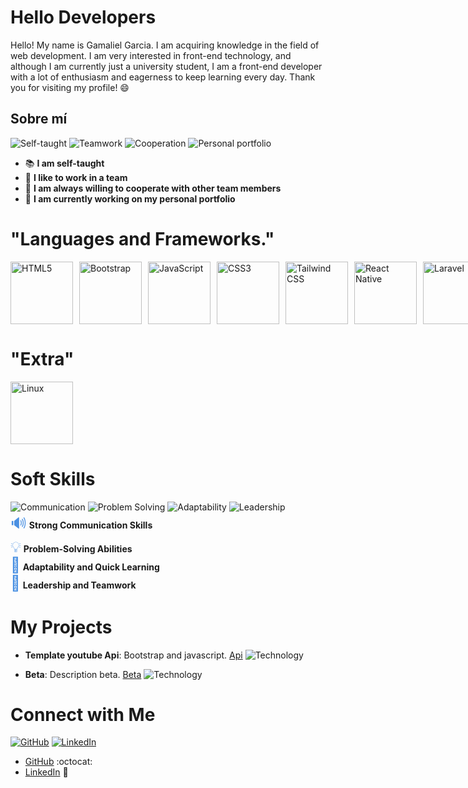 # Hello Developers

Hello! My name is Gamaliel Garcia. I am acquiring knowledge in the field of web development. I am very interested in front-end technology, and although I am currently just a university student, I am a front-end developer with a lot of enthusiasm and eagerness to keep learning every day. Thank you for visiting my profile! 😄


## Sobre mí

![Self-taught](https://img.shields.io/badge/Self--taught-4a90e2?style=flat&logo=book&logoColor=ffffff)
![Teamwork](https://img.shields.io/badge/Teamwork-4a90e2?style=flat&logo=users&logoColor=ffffff)
![Cooperation](https://img.shields.io/badge/Cooperation-4a90e2?style=flat&logo=handshake&logoColor=ffffff)
![Personal portfolio](https://img.shields.io/badge/Personal%20portfolio-4a90e2?style=flat&logo=telescope&logoColor=ffffff)
- 📚 **I am self-taught**
- 🤝 **I like to work in a team**
- 🤝 **I am always willing to cooperate with other team members**
- 🔭 **I am currently working on my personal portfolio**

# "Languages and Frameworks."

<div style="display: flex; align-items: center;">
  <!-- HTML5 -->
  <img src="https://upload.wikimedia.org/wikipedia/commons/6/61/HTML5_logo_and_wordmark.svg" alt="HTML5" width="100" height="100" style="object-fit: contain; margin-right: 10px;">
  
  <!-- Bootstrap -->
  <img src="https://upload.wikimedia.org/wikipedia/commons/b/b2/Bootstrap_logo.svg" alt="Bootstrap" width="100" height="100" style="object-fit: contain; margin-right: 10px;">
  
  <!-- JavaScript -->
  <img src="https://upload.wikimedia.org/wikipedia/commons/6/6a/JavaScript-logo.png" alt="JavaScript" width="100" height="100" style="object-fit: contain; margin-right: 10px;">
  
  <!-- CSS3 -->
  <img src="https://upload.wikimedia.org/wikipedia/commons/d/d5/CSS3_logo_and_wordmark.svg" alt="CSS3" width="100" height="100" style="object-fit: contain; margin-right: 10px;">
  
  <!-- Tailwind CSS -->
  <img src="https://upload.wikimedia.org/wikipedia/commons/d/d5/Tailwind_CSS_Logo.svg" alt="Tailwind CSS" width="100" height="100" style="object-fit: contain; margin-right: 10px;">
  
  <!-- React Native -->
  <img src="https://upload.wikimedia.org/wikipedia/commons/a/a7/React-icon.svg" alt="React Native" width="100" height="100" style="object-fit: contain; margin-right: 10px;">
    <!-- Laravel -->
  <img src="https://upload.wikimedia.org/wikipedia/commons/9/9a/Laravel.svg" alt="Laravel" width="100" height="100" style="object-fit: contain; margin-right: 10px;">
  
  <br>
  <br>
     <!-- php-->
  <img src="https://holatelcel.com/wp-content/uploads/2016/09/Webysther_20160423_-_Elephpant.svg_.png" alt="php" width="100" height="100" style="object-fit: contain;">
       <!-- git-->
  <img src="https://upload.wikimedia.org/wikipedia/commons/thumb/3/3f/Git_icon.svg/2048px-Git_icon.svg.png" alt="php" width="100" height="100" style="object-fit: contain;">

</div>

# "Extra"
<div style="display: flex; align-items: center;">
  <!-- Linux -->
  <img src="https://upload.wikimedia.org/wikipedia/commons/thumb/3/35/Tux.svg/1200px-Tux.svg.png" alt="Linux" width="100" height="100" style="object-fit: contain; margin-right: 10px;"> 

</div>

# Soft Skills
![Communication](https://img.shields.io/badge/Strong%20Communication-4a90e2?style=flat&logo=talk&logoColor=ffffff)
![Problem Solving](https://img.shields.io/badge/Problem%20Solving-4a90e2?style=flat&logo=lightbulb&logoColor=ffffff)
![Adaptability](https://img.shields.io/badge/Adaptability-4a90e2?style=flat&logo=sync&logoColor=ffffff)
![Leadership](https://img.shields.io/badge/Leadership-4a90e2?style=flat&logo=users&logoColor=ffffff) <br>
<span style="font-size:24px; color:#4a90e2;">🔊</span> **Strong Communication Skills**  
<span style="font-size:24px; color:#4a90e2;">💡</span> **Problem-Solving Abilities**  
<span style="font-size:24px; color:#4a90e2;">🔄</span> **Adaptability and Quick Learning**  
<span style="font-size:24px; color:#4a90e2;">👥</span> **Leadership and Teamwork**

# My Projects
- **Template youtube Api**: Bootstrap and javascript. [Api](https://github.com/Griezman2003/youtube) ![Technology](https://img.shields.io/badge/Technology-Color?style=flat&logo=icon&logoColor=white)

- **Beta**: Description beta. [Beta](URL) ![Technology](https://img.shields.io/badge/Technology-Color?style=flat&logo=icon&logoColor=white)


# Connect with Me
[![GitHub](https://img.shields.io/badge/GitHub-000000?style=flat&logo=github&logoColor=white)](https://github.com/Griezman2003?tab=repositories)
[![LinkedIn](https://img.shields.io/badge/LinkedIn-0e76a8?style=flat&logo=linkedin&logoColor=white)](https://www.linkedin.com/in/yourprofile/)
- [GitHub](https://github.com/Griezman2003?tab=repositories) :octocat:
- [LinkedIn](https://www.linkedin.com/in/yourprofile/) :link:







